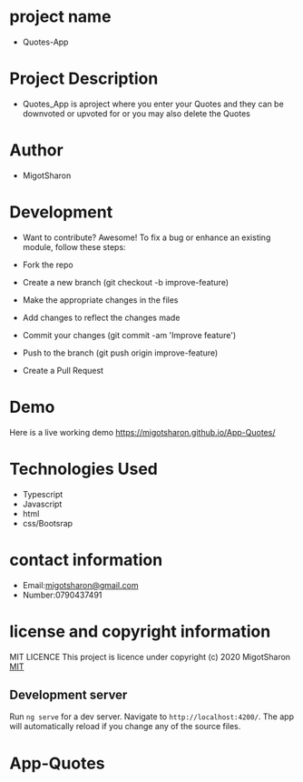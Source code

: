 # project name
* Quotes-App

# Project Description
* Quotes_App is aproject where you enter your Quotes and they can be downvoted or upvoted for or you may also delete the Quotes

# Author
* MigotSharon

# Development
* Want to contribute? Awesome! To fix a bug or enhance an existing module, follow these steps:

* Fork the repo
* Create a new branch (git checkout -b improve-feature)
* Make the appropriate changes in the files
* Add changes to reflect the changes made
* Commit your changes (git commit -am 'Improve feature')
* Push to the branch (git push origin improve-feature)
* Create a Pull Request


# Demo
Here is a live working demo https://migotsharon.github.io/App-Quotes/

# Technologies Used
* Typescript
* Javascript
* html
* css/Bootsrap

# contact information
* Email:migotsharon@gmail.com
* Number:0790437491

# license and copyright information
MIT LICENCE</a>
This  project is licence under <a href="https://opensource.org/licenses/MIT"></a>
copyright (c) 2020 MigotSharon
[MIT](https://github.com/MigotSharon/Quotes-App/blob/master/LICENSE)



## Development server

Run `ng serve` for a dev server. Navigate to `http://localhost:4200/`. The app will automatically reload if you change any of the source files.

# App-Quotes






